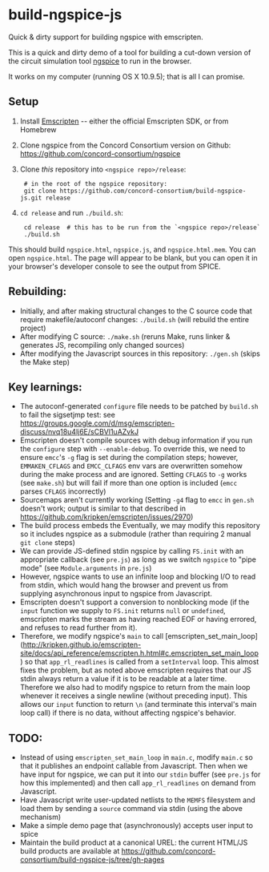 # build-ngspice-js
Quick &amp; dirty support for building ngspice with emscripten.

This is a quick and dirty demo of a tool for building a cut-down version of the circuit simulation tool [ngspice](http://sourceforge.net/projects/ngspice/) to run in the browser.

It works on my computer (running OS X 10.9.5); that is all I can promise.

## Setup

1. Install [Emscripten](http://emscripten.org/) -- either the official Emscripten SDK, or from Homebrew
2. Clone ngspice from the Concord Consortium version on Github: https://github.com/concord-consortium/ngspice
3. Clone *this* repository into `<ngspice repo>/release`:

        # in the root of the ngspice repository:
        git clone https://github.com/concord-consortium/build-ngspice-js.git release

4. `cd release` and run `./build.sh`:

        cd release  # this has to be run from the `<ngspice repo>/release`
        ./build.sh

This should build `ngspice.html`, `ngspice.js`, and `ngspice.html.mem`. You can open `ngspice.html`. The page will appear to be blank, but you can open it in your browser's developer console to see the output from SPICE.

## Rebuilding:

* Initially, and after making structural changes to the C source code that require makefile/autoconf changes: `./build.sh` (will rebuild the entire project)
* After modifying C source: `./make.sh` (reruns Make, runs linker & generates JS, recompiling only changed sources)
* After modifying the Javascript sources in this repository: `./gen.sh` (skips the Make step)

## Key learnings:

* The autoconf-generated `configure` file needs to be patched by `build.sh` to fail the sigsetjmp test: see  https://groups.google.com/d/msg/emscripten-discuss/nvq18u4lj6E/sCBVl1uAZvkJ
* Emscripten doesn't compile sources with debug information if you run the `configure` step with `--enable-debug`. To override this, we need to ensure `emcc`'s `-g` flag is set during the compilation steps; however, `EMMAKEN_CFLAGS` and `EMCC_CLFAGS` env vars are overwritten somehow during the make process and are ignored. Setting `CFLAGS` to `-g` works (see `make.sh`) but will fail if more than one option is included (`emcc` parses `CFLAGS` incorrectly)
* Sourcemaps aren't currently working (Setting `-g4` flag to `emcc` in `gen.sh` doesn't work; output is similar to that described in https://github.com/kripken/emscripten/issues/2970)
* The build process embeds the 
Eventually, we may modify this repository so it includes ngspice as a submodule (rather than requiring 2 manual `git clone` steps)
* We can provide JS-defined stdin ngspice by calling `FS.init` with an appropriate callback (see `pre.js`) as long as we switch `ngspice` to "pipe mode" (see `Module.arguments` in `pre.js`)
* However, ngspice wants to use an infinite loop and blocking I/O to read from stdin, which would hang the browser and prevent us from supplying asynchronous input to ngspice from Javascript.
* Emscripten doesn't support a conversion to nonblocking mode (if the `input` function we supply to `FS.init` returns `null` or `undefined`, emscripten marks the stream as having reached EOF or having errored, and refuses to read further from it). 
* Therefore, we modify ngspice's `main` to call [emscripten_set_main_loop] (http://kripken.github.io/emscripten-site/docs/api_reference/emscripten.h.html#c.emscripten_set_main_loop) so that `app_rl_readlines` is called from a `setInterval` loop. This almost fixes the problem, but as noted above emscripten requires that our JS stdin always return a value if it is to be readable at  a later time. Therefore we also had to modify ngspice to return from the main loop whenever it receives a single newline (without preceding input). This allows our `input` function to return `\n` (and terminate this interval's main loop call) if there is no data, without affecting ngspice's behavior.

## TODO:
* Instead of using `emscripten_set_main_loop` in `main.c`, modify `main.c` so that it publishes an endpoint callable from Javascript. Then when we have input for ngspice, we can put it into our `stdin` buffer (see `pre.js` for how this implemented) and then call `app_rl_readlines` on demand from Javascript.
* Have Javascript write user-updated netlists to the  `MEMFS` filesystem and load them by sending a `source` command via stdin (using the above mechanism)
* Make a simple demo page that (asynchronously) accepts user input to spice
* Maintain the build product at a canonical UREL: the current HTML/JS build products are available at https://github.com/concord-consortium/build-ngspice-js/tree/gh-pages
 
